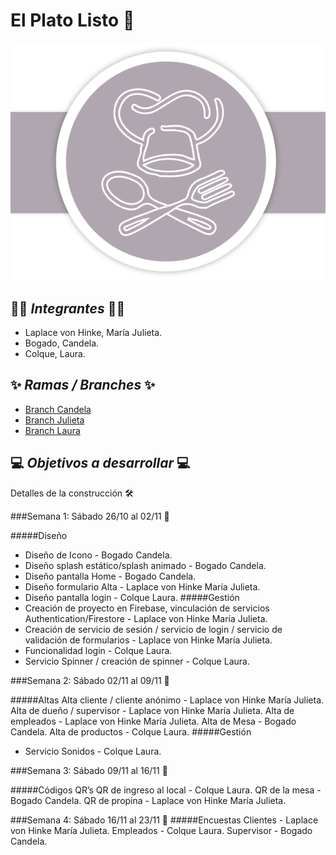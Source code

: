 # El Plato Listo 🍴
![Logo "El Plato Listo".](/src/assets/imagenes/logo-elplatolisto-iso.png "EL Plato Listo.")

## 👩‍💻 _Integrantes_ 👩‍💻

- Laplace von Hinke, María Julieta.
- Bogado, Candela.
- Colque, Laura. 

## ✨ _Ramas / Branches_ ✨
- [Branch Candela](https://github.com/JuliLaplace/ElPlatoListo-2024/tree/Candela)
- [Branch Julieta](https://github.com/JuliLaplace/ElPlatoListo-2024/tree/Julieta)
- [Branch Laura](https://github.com/JuliLaplace/ElPlatoListo-2024/tree/Laura)


## 💻 _Objetivos a desarrollar_ 💻
Detalles de la construcción 🛠️

###Semana 1: Sábado 26/10 al 02/11 📆 

#####Diseño
- Diseño de Icono - Bogado Candela.
- Diseño splash estático/splash animado - Bogado Candela.
- Diseño pantalla Home - Bogado Candela.
- Diseño formulario Alta - Laplace von Hinke María Julieta.
- Diseño pantalla login - Colque Laura.
#####Gestión
- Creación de proyecto en Firebase, vinculación de servicios Authentication/Firestore - Laplace von Hinke María Julieta.
- Creación de servicio de sesión / servicio de login / servicio de validación de formularios - Laplace von Hinke María Julieta.
- Funcionalidad login - Colque Laura.
- Servicio Spinner / creación de spinner - Colque Laura.


###Semana 2: Sábado 02/11 al 09/11 📆

#####Altas
Alta cliente / cliente anónimo - Laplace von Hinke María Julieta.
Alta de dueño / supervisor - Laplace von Hinke María Julieta.
Alta de empleados - Laplace von Hinke María Julieta.
Alta de Mesa - Bogado Candela.
Alta de productos - Colque Laura.
#####Gestión
- Servicio Sonidos - Colque Laura.

###Semana 3: Sábado 09/11 al 16/11 📆

#####Códigos QR’s
QR de ingreso al local - Colque Laura.
QR de la mesa - Bogado Candela.
QR de propina - Laplace von Hinke María Julieta.


###Semana 4: Sábado 16/11 al 23/11 📆
#####Encuestas
Clientes - Laplace von Hinke María Julieta.
Empleados - Colque Laura.
Supervisor - Bogado Candela.













